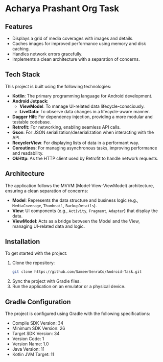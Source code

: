 # Acharya Prashant Org Task

## Features
- Displays a grid of media coverages with images and details.
- Caches images for improved performance using memory and disk caching.
- Handles network errors gracefully.
- Implements a clean architecture with a separation of concerns.

## Tech Stack
This project is built using the following technologies:

- **Kotlin**: The primary programming language for Android development.
- **Android Jetpack**:
  - **ViewModel**: To manage UI-related data lifecycle-consciously.
  - **LiveData**: To observe data changes in a lifecycle-aware manner.
- **Dagger Hilt**: For dependency injection, providing a more modular and testable codebase.
- **Retrofit**: For networking, enabling seamless API calls.
- **Gson**: For JSON serialization/deserialization when interacting with the API.
- **RecyclerView**: For displaying lists of data in a performant way.
- **Coroutines**: For managing asynchronous tasks, improving performance and readability.
- **OkHttp**: As the HTTP client used by Retrofit to handle network requests.

## Architecture
The application follows the MVVM (Model-View-ViewModel) architecture, ensuring a clean separation of concerns:

- **Model**: Represents the data structure and business logic (e.g., `MediaCoverage`, `Thumbnail`, `BackupDetails`).
- **View**: UI components (e.g., `Activity`, `Fragment`, `Adapter`) that display the data.
- **ViewModel**: Acts as a bridge between the Model and the View, managing UI-related data and logic.

## Installation
To get started with the project:

1. Clone the repository:
   ```bash
   git clone https://github.com/SameerSenraCo/Android-Task.git
2. Sync the project with Gradle files.
3. Run the application on an emulator or a physical device.

## Gradle Configuration
The project is configured using Gradle with the following specifications:

- Compile SDK Version: 34
- Minimum SDK Version: 26
- Target SDK Version: 34
- Version Code: 1
- Version Name: 1.0
- Java Version: 11
- Kotlin JVM Target: 11

